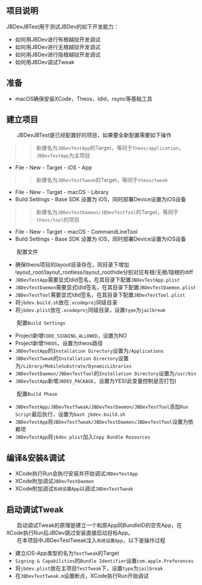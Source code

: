 ## 项目说明

JBDevJBTest用于测试JBDev的如下开发能力：
* 如何用JBDev进行有根越狱开发调试
* 如何用JBDev进行无根越狱开发调试
* 如何用JBDev进行隐根越狱开发调试
* 如何用JBDev调试Tweak

## 准备

* macOS确保安装XCode，Theos，ldid，rsync等基础工具

## 建立项目

&emsp;&emsp;JBDevJBTest是已经配置好的项目，如果要全新配置需要如下操作

>> 新建名为`JBDevTestApp`的Target，等同于`theos/application`，`JBDevTestApp`为主项目
* File - New - Target - iOS - App

>> 新建名为`JBDevTestTweak`的Target，等同于`theos/tweak`
* File - New - Target - macOS - Library
* Build Settings - Base SDK 设置为 iOS，同时部署Device设置为iOS设备

>> 新建名为`JBDevTestDaemon/JBDevTestTool`的Target，等同于`theos/tool`的项目
* File - New - Target - macOS - CommandLineTool
* Build Settings - Base SDK 设置为 iOS，同时部署Device设置为iOS设备

&emsp;&emsp;配置文件
* 确保theos项目的layout目录存在，同目录下增加layout_root/layout_rootless/layout_roothide分别对应有根/无根/隐根的diff
* `JBDevTestApp`需要显式ldid签名，在其目录下配置`JBDevTestApp.plist`
* `JBDevTestDaemon`需要显式ldid签名，在其目录下配置`JBDevTestDaemon.plist`
* `JBDevTestTool`需要显式ldid签名，在其目录下配置`JBDevTestTool.plist`
* 将`jbdev.build.sh`放在`.xcodeproj`同级目录
* 将`jbdev.plist`放在`.xcodeproj`同级目录，设置`type`为`jailbreak`

&emsp;&emsp;配置`Build Settings`
* Project新增`CODE_SIGNING_ALLOWED`，设置为NO
* Project新增`THEOS`，设置为theos路径
* `JBDevTestApp`的`Installation Directory`设置为`/Applications`
* `JBDevTestTweak`的`Installation Directory`设置为`/Library/MobileSubstrate/DynamicLibraries`
* `JBDevTestDaemon/JBDevTestTool`的`Installation Directory`设置为`/usr/bin`
* `JBDevTestApp`新增`JBDEV_PACKAGE`，设置为YES(此变量控制是否打包)

&emsp;&emsp;配置`Build Phase`
* `JBDevTestApp/JBDevTestTweak/JBDevTestDaemon/JBDevTestTool`添加`Run Script`最后执行，设置为`bash jbdev.build.sh`
* `JBDevTestApp`将`JBDevTestTweak/JBDevTestDaemon/JBDevTestTool`设置为依赖项
* `JBDevTestApp`将`jbdev.plist`加入`Copy Bundle Resources`

## 编译&安装&调试

* XCode执行Run会执行安装并开始调试`JBDevTestApp`
* XCode附加调试`JBDevTestDaemon`
* XCode附加调试`系统设置App`以调试`JBDevTestTweak`

## 启动调试Tweak

&emsp;&emsp;启动调试Tweak的原理是建立一个和原App同BundleID的空壳App，在XCode执行Run后JBDev跳过安装直接启动目标App。  
&emsp;&emsp;在本项目中JBDevTestTweak注入`系统设置App`，以下是操作过程
* 建立iOS-App类型的名为`TestTweak`的Target
* `Signing & Capabilities`的`Bundle Identifier`设置`com.apple.Preferences`
* 将`jbdev.plist`放在主项目`TestTweak`下，设置`type`为`jailbreak`
* 在`JBDevTestTweak.m`设置断点，XCode执行Run开始调试

